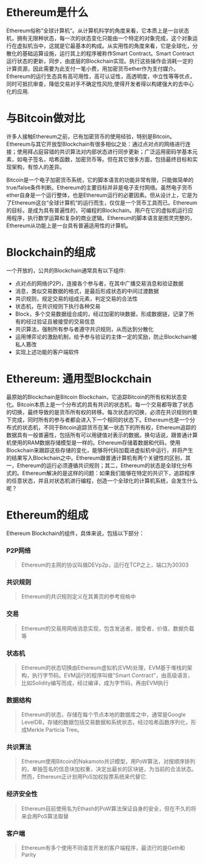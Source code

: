 # Ethereum是什么

Ethereum俗称“全球计算机“。从计算机科学的角度来看，它本质上是一台状态机，拥有无限种状态，每一次的状态变化只能由一个特定的对象完成，这个对象运行在虚拟机当中，这就是它最基本的构成。从实用性的角度来看，它是全球化，分散化的基础运算设施，运行其上的程序被称作Smart Contract。Smart Contract运行状态的更新，同步，由底层的Blockchain实现。执行这些操作会消耗一定的计算资源，因此需要为此支付一笔小费，用加密货币ether作为支付媒介。Ethereum的运行生态具有高可用性，高可认证性，高透明度，中立性等等优点，同时可抵抗审查，降低交易对手不确定性风险,使得开发者得以构建强大的去中心化的应用.

# 与Bitcoin做对比

许多人接触Ethereum之前，已有加密货币的使用经验，特别是Bitcoin。Ethereum与其它开放型Blockchain有很多相似之处：通过点对点的网络进行连接；使用拜占庭容错的共识算法对内部状态进行同步更新；广泛运用密码学基本元素，如电子签名，哈希函数，加密货币等。但在其它很多方面，包括最终目标和实现架构，有惊人的差异。

Bitcoin是一个电子加密货币系统，它的脚本语言的功能非常有限，只能做简单的true/false条件判断。Ethereum的主要目标并非是电子支付网络。虽然电子货币ether自身是一个运行整体，也是Ethereum运行的必要因素。但从设计上，它是为了Ethereum这台“全球计算机“的运行而生，仅仅是一个货币工具而已。Ethereum的目标，是成为具有普遍性的，可编程的Blockchain。用户在它的虚拟机运行应用程序，执行数学运算和复杂的商业逻辑。Ethereum的脚本语言是图灵完整的，Ethereum从功能上是一台具有普遍适用性的计算机。

# Blockchain的组成

一个开放的，公共的Blockchain通常具有以下组件:

- 点对点的网络(P2P)，连接各个参与者，在其中广播交易消息和验证数据
- 消息，类似交易数据的格式，是最后形成状态的中间过渡数据
- 共识规则，规定交易的组成元素，判定交易的合法性
- 状态机，在共识规则下执行各种交易
- Block，多个交易数据组合成的，经过加密的块数据，形成数据链，记录了所有的经过验证且被接受的交易信息
- 共识算法，强制所有参与者遵守共识规则，从而达到分散化
- 运用博弈论的激励机制，给予参与验证的主体一定的奖励，防止Blockchain被私人篡改
- 实现上述功能的客户端软件

# Ethereum: 通用型Blockchain
最原始的Blockchain是Bitcoin Blockchain，它追踪Bitcoin的所有权和状态变化。Bitcoin本质上是一个分布式的具有共识的状态机，每一个交易都导致了状态的切换，最终导致的是货币所有权的转移。每次状态的切换，必须在共识规则约束下完成，同时所有的参与者都会进入下一个相同的状态下。Ethereum也是一个分布式的状态机，不同于Bitcoin追踪货币在某一状态下的所有权，Ethereum追踪的数据具有一般普遍性，包括所有可以用键值对表示的数据。换句话说，跟普通计算机使用的RAM数据存储模型是一样的。Ethereum存储着数据和代码，使用Blockchain来跟踪这些存储的变化，能够将代码加载进虚拟机中运行，并将产生的结果写入Blockchain之中。Ethereum跟普通计算机有两个关键性的区别，其一，Ethereum的运行必须遵循共识规则；其二，Ethereum的状态是全球化分布式的。Ethereum解决的是这样的问题：如果我们能够在特定的共识下，追踪程序的任意状态，并且对状态机进行编程，创造一个全球化的计算机系统，会发生什么呢？

# Ethereum的组成
Ethereum Blockchain的组件，具体来说，包括以下部分：

### P2P网络
> Ethereum的主网的协议叫做DEVp2p，运行在TCP之上，端口为30303
### 共识规则
> Ethereum的共识规则定义在其黄页的参考规格中
### 交易
> Ethereum的交易用网络消息实现，包含发送者，接受者，价值，数据负载等
### 状态机
> Ethereum的状态切换由Ethereum虚拟机(EVM)处理，EVM基于堆栈的架构，执行字节码。EVM运行的程序叫做"Smart Contract"，由高级语言，比如Solidity编写而成，经过编译，成为字节码，再由EVM执行
### 数据结构
> Ethereum的状态，存储在每个节点本地的数据库之中，通常是Google LevelDB，存储的数据包括交易数据和系统状态，经过哈希函数序列化，形成Merkle Particia Tree。
### 共识算法
> Ethereum使用Bitcoin的Nakamoto共识模型，用PoW算法，对按顺序排列的，单独签名的信息块加权重，决定出最长的区块链，为当前的合法状态。然而，Ethereum正计划用PoS加权投票系统来代替它.
### 经济安全性
> Ethereum目前使用名为Ethash的PoW算法保证自身的安全，但在不久的将来会用PoS算法取替
### 客户端
> Ethereum有多个使用不同语言开发的客户端程序，最流行的是Geth和Parity
